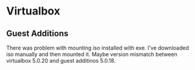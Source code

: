 # Virtualbox

## Guest Additions

There was problem with mounting iso installed with exe. I've downloaded iso manually and then mounted it. Maybe version mismatch between virtualbox 5.0.20 and guest additinos 5.0.18.
